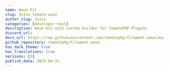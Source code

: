 ```yaml
---
name: Wave Kit
slug: 3x1io-tomato-wave
author_slug: 3x1io
categories: [developer-tool]
description: Wave Kit with custom builder for TomatoPHP Plugins
discord_url: 
docs_url: https://raw.githubusercontent.com/tomatophp/filament-wave/master/README.md
github_repository: tomatophp/filament-wave
has_dark_theme: true
has_translations: true
versions: [3]
publish_date: 2025-04-31
---
```

